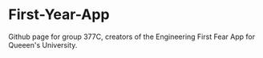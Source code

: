 # First-Year-App
Github page for group 377C, creators of the Engineering First Fear App for Queeen's University. 

